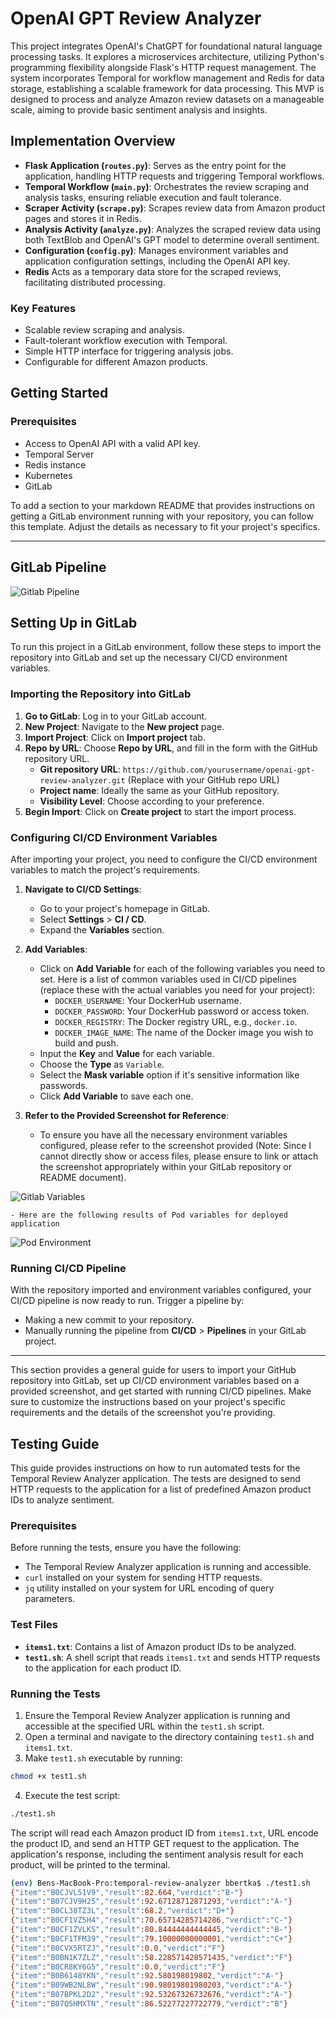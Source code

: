 # OpenAI GPT Review Analyzer 

This project integrates OpenAI's ChatGPT for foundational natural language processing tasks. It explores a microservices architecture, utilizing Python's programming flexibility alongside Flask's HTTP request management. The system incorporates Temporal for workflow management and Redis for data storage, establishing a scalable framework for data processing. This MVP is designed to process and analyze Amazon review datasets on a manageable scale, aiming to provide basic sentiment analysis and insights.

## Implementation Overview

- **Flask Application (`routes.py`)**: Serves as the entry point for the application, handling HTTP requests and triggering Temporal workflows.
- **Temporal Workflow (`main.py`)**: Orchestrates the review scraping and analysis tasks, ensuring reliable execution and fault tolerance.
- **Scraper Activity (`scrape.py`)**: Scrapes review data from Amazon product pages and stores it in Redis.
- **Analysis Activity (`analyze.py`)**: Analyzes the scraped review data using both TextBlob and OpenAI's GPT model to determine overall sentiment.
- **Configuration (`config.py`)**: Manages environment variables and application configuration settings, including the OpenAI API key.
- **Redis** Acts as a temporary data store for the scraped reviews, facilitating distributed processing.

### Key Features

- Scalable review scraping and analysis.
- Fault-tolerant workflow execution with Temporal.
- Simple HTTP interface for triggering analysis jobs.
- Configurable for different Amazon products.

## Getting Started

### Prerequisites

- Access to OpenAI API with a valid API key.
- Temporal Server
- Redis instance
- Kubernetes
- GitLab 

To add a section to your markdown README that provides instructions on getting a GitLab environment running with your repository, you can follow this template. Adjust the details as necessary to fit your project's specifics.

---
## GitLab Pipeline
![Gitlab Pipeline](docs/images/pipeline.jpg)

## Setting Up in GitLab

To run this project in a GitLab environment, follow these steps to import the repository into GitLab and set up the necessary CI/CD environment variables.

### Importing the Repository into GitLab

1. **Go to GitLab**: Log in to your GitLab account.
2. **New Project**: Navigate to the **New project** page.
3. **Import Project**: Click on **Import project** tab.
4. **Repo by URL**: Choose **Repo by URL**, and fill in the form with the GitHub repository URL.
    - **Git repository URL**: `https://github.com/yourusername/openai-gpt-review-analyzer.git` (Replace with your GitHub repo URL)
    - **Project name**: Ideally the same as your GitHub repository.
    - **Visibility Level**: Choose according to your preference.
5. **Begin Import**: Click on **Create project** to start the import process.

### Configuring CI/CD Environment Variables

After importing your project, you need to configure the CI/CD environment variables to match the project's requirements.

1. **Navigate to CI/CD Settings**:
    - Go to your project's homepage in GitLab.
    - Select **Settings** > **CI / CD**.
    - Expand the **Variables** section.

2. **Add Variables**:
    - Click on **Add Variable** for each of the following variables you need to set. Here is a list of common variables used in CI/CD pipelines (replace these with the actual variables you need for your project):
        - `DOCKER_USERNAME`: Your DockerHub username.
        - `DOCKER_PASSWORD`: Your DockerHub password or access token.
        - `DOCKER_REGISTRY`: The Docker registry URL, e.g., `docker.io`.
        - `DOCKER_IMAGE_NAME`: The name of the Docker image you wish to build and push.
    - Input the **Key** and **Value** for each variable.
    - Choose the **Type** as `Variable`.
    - Select the **Mask variable** option if it's sensitive information like passwords.
    - Click **Add Variable** to save each one.

3. **Refer to the Provided Screenshot for Reference**:
    - To ensure you have all the necessary environment variables configured, please refer to the screenshot provided (Note: Since I cannot directly show or access files, please ensure to link or attach the screenshot appropriately within your GitLab repository or README document).

![Gitlab Variables](docs/images/pipeline_variables.jpg)

    - Here are the following results of Pod variables for deployed application
![Pod Environment](docs/images/container_vars.jpg)

### Running CI/CD Pipeline

With the repository imported and environment variables configured, your CI/CD pipeline is now ready to run. Trigger a pipeline by:

- Making a new commit to your repository.
- Manually running the pipeline from **CI/CD** > **Pipelines** in your GitLab project.

---

This section provides a general guide for users to import your GitHub repository into GitLab, set up CI/CD environment variables based on a provided screenshot, and get started with running CI/CD pipelines. Make sure to customize the instructions based on your project's specific requirements and the details of the screenshot you're providing.

## Testing Guide

This guide provides instructions on how to run automated tests for the Temporal Review Analyzer application. The tests are designed to send HTTP requests to the application for a list of predefined Amazon product IDs to analyze sentiment.

### Prerequisites

Before running the tests, ensure you have the following:

- The Temporal Review Analyzer application is running and accessible.
- `curl` installed on your system for sending HTTP requests.
- `jq` utility installed on your system for URL encoding of query parameters.

### Test Files

- **`items1.txt`**: Contains a list of Amazon product IDs to be analyzed.
- **`test1.sh`**: A shell script that reads `items1.txt` and sends HTTP requests to the application for each product ID.

### Running the Tests

1. Ensure the Temporal Review Analyzer application is running and accessible at the specified URL within the `test1.sh` script.
2. Open a terminal and navigate to the directory containing `test1.sh` and `items1.txt`.
3. Make `test1.sh` executable by running:

```bash
chmod +x test1.sh
```

4. Execute the test script:

```bash
./test1.sh
```

The script will read each Amazon product ID from `items1.txt`, URL encode the product ID, and send an HTTP GET request to the application. The application's response, including the sentiment analysis result for each product, will be printed to the terminal.

```bash
(env) Bens-MacBook-Pro:temporal-review-analyzer bbertka$ ./test1.sh
{"item":"B0CJVL51V9","result":82.664,"verdict":"B-"}
{"item":"B07CJV9H25","result":92.67128712871293,"verdict":"A-"}
{"item":"B0CL38TZ3L","result":68.2,"verdict":"D+"}
{"item":"B0CF1VZ5H4","result":70.65714285714286,"verdict":"C-"}
{"item":"B0CF1ZVLKS","result":80.84444444444445,"verdict":"B-"}
{"item":"B0CF1TFM39","result":79.10000000000001,"verdict":"C+"}
{"item":"B0CVX5RTZJ","result":0.0,"verdict":"F"}
{"item":"B0BN1K7ZLZ","result":58.228571428571435,"verdict":"F"}
{"item":"B0CR8KY6G5","result":0.0,"verdict":"F"}
{"item":"B0B6148YKN","result":92.580198019802,"verdict":"A-"}
{"item":"B09WB2NL8W","result":90.98019801980203,"verdict":"A-"}
{"item":"B07BPKL2D2","result":92.53267326732676,"verdict":"A-"}
{"item":"B07Q5HMXTN","result":86.52277227722779,"verdict":"B"}
```

